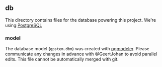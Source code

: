 
## db
This directory contains files for the database powering this project.
We're using [PostgreSQL](https://www.postgresql.org/)

### model
The database model (`gpstem.dbm`) was created with [pgmodeler](http://www.pgmodeler.com.br/). Please communicate any changes in advance with @GeertJohan to avoid parallel edits. This file cannot be automatically merged with git.
